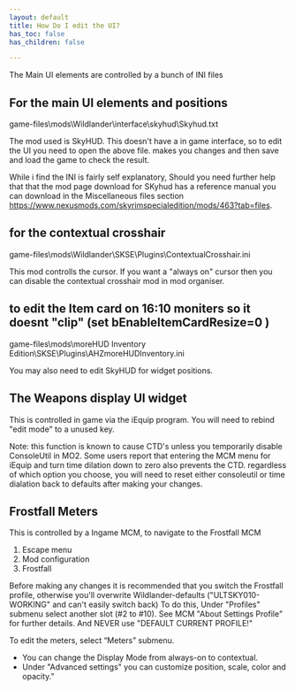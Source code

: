 ```yaml
---
layout: default
title: How Do I edit the UI?
has_toc: false
has_children: false

---
```



The Main UI elements are controlled by a bunch of INI files

## For the main UI elements and positions

game-files\mods\Wildlander\interface\skyhud\Skyhud.txt

The mod used is SkyHUD. This doesn't have a in game interface, so to edit the UI you need to open the above file. makes you changes and then save and load the game to check the result.

While i find the INI is fairly self explanatory, Should you need further help that that the mod page download for SKyhud has a reference manual you can download in the Miscellaneous files section <https://www.nexusmods.com/skyrimspecialedition/mods/463?tab=files>. 

## for the contextual crosshair 

game-files\mods\Wildlander\SKSE\Plugins\ContextualCrosshair.ini

This mod controlls the cursor. If you want a "always on" cursor then you can disable the contextual crosshair mod in mod organiser.

## to edit the Item card on 16:10 moniters so it doesnt "clip" (set bEnableItemCardResize=0 )

game-files\mods\moreHUD Inventory Edition\SKSE\Plugins\AHZmoreHUDInventory.ini

You may also need to edit SkyHUD for widget positions.

## The Weapons display UI widget

This is controlled in game via the iEquip program. You will need to rebind "edit mode" to a unused key.

Note: this function is known to cause CTD's unless you temporarily disable ConsoleUtil in MO2. Some users report that entering the MCM menu for iEquip and turn time dilation down to zero also prevents the CTD. regardless of which option you choose, you will need to reset either consoleutil or time dialation back to defaults after making your changes.

## Frostfall Meters

This is controlled by a Ingame MCM, to navigate to the Frostfall MCM 
1. Escape menu
2. Mod configuration
3. Frostfall

Before making any changes it is recommended that you switch the Frostfall profile, otherwise you'll overwrite Wildlander-defaults ("ULTSKY010-WORKING" and can't easily switch back) To do this,  Under "Profiles" submenu select another slot (#2 to #10). See MCM "About Settings Profile" for further details. And NEVER use "DEFAULT CURRENT PROFILE!"

To edit the meters, select “Meters” submenu. 
* You can change the Display Mode from always-on to contextual. 
* Under "Advanced settings" you can customize position, scale, color and opacity."


